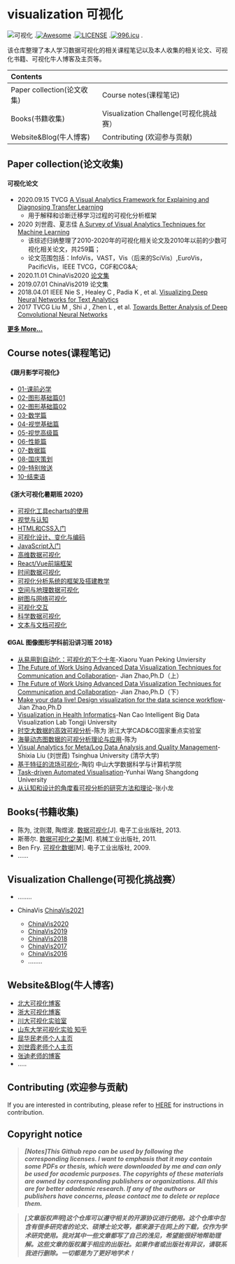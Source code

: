 # visualization 可视化

![可视化](https://img.shields.io/badge/visualization-可视化-{red}.svg) .[![Awesome](https://awesome.re/badge.svg)](https://awesome.re) .[![LICENSE](https://img.shields.io/badge/license-Anti%20996-blue.svg)](https://github.com/996icu/996.ICU/blob/master/LICENSE) .[![996.icu](https://img.shields.io/badge/link-996.icu-red.svg)](https://996.icu) .

该仓库整理了本人学习数据可视化的相关课程笔记以及本人收集的相关论文、可视化书籍、可视化牛人博客及主页等。

| Contents                   |                                        |
| :------------------------- | :------------------------------------- |
| Paper collection(论文收集) | Course notes(课程笔记)                 |
| Books(书籍收集)            | Visualization Challenge(可视化挑战赛） |
| Website&Blog(牛人博客)     | Contributing (欢迎参与贡献)            |

## Paper collection(论文收集)

#### 可视化论文

- 2020.09.15 TVCG [A Visual Analytics Framework for Explaining and Diagnosing Transfer Learning](https://xueshu.baidu.com/usercenter/paper/show?paperid=16670240bn0c0xe0wy6f04r08j753432&site=xueshu_se&hitarticle=1)
  - 用于解释和诊断迁移学习过程的可视化分析框架
- 2020 刘世霞、夏志佳  [A Survey of Visual Analytics Techniques for Machine Learning](http://www.shixialiu.com/publications/survey-cvm/paper.pdf)
  - 该综述归纳整理了2010-2020年的可视化相关论文及2010年以前的少数可视化相关论文，共259篇；
  - 论文范围包括：InfoVis，VAST，Vis（后来的SciVis）,EuroVis，PacificVis，IEEE TVCG，CGF和CG&A;
- 2020.11.01 ChinaVis2020 [论文集](http://www.chinavis.org/2020/paper.html)
- 2019.07.01 ChinaVis2019 论文集
- 2018.04.01 IEEE Nie S , Healey C , Padia K , et al. [Visualizing Deep Neural Networks for Text Analytics](https://xueshu.baidu.com/usercenter/paper/show?paperid=5c50030c63a9a4718e4923d4aa552d7e&site=xueshu_se&hitarticle=1)
- 2017 TVCG Liu M , Shi J , Zhen L , et al. [Towards Better Analysis of Deep Convolutional Neural Networks](https://xueshu.baidu.com/usercenter/paper/show?paperid=4740f0caa77d0d2302eef4020fe2d3de&site=xueshu_se)

[**更多 More...**](./awesome_paper.md)

## Course notes(课程笔记)

#### 《跟月影学可视化》

- [01-课前必学](./跟月影学可视化/01-课前必学.md)
- [02-图形基础篇01]()
- [02-图形基础篇02]()
- [03-数学篇]()
- [04-视觉基础篇]()
- [05-视觉高级篇]()
- [06-性能篇]()
- [07-数据篇]()
- [08-国庆策划]()
- [09-特别放送]()
- [10-结束语]()

#### 《浙大可视化暑期班 2020》

- [可视化工具echarts的使用]()
- [视觉与认知]()
- [HTML和CSS入门]()
- [可视化设计、变化与编码]()
- [JavaScript入门]()
- [高维数据可视化]()
- [React/Vue前端框架](React/Vue前端框架)
- [时间数据可视化]()
- [可视化分析系统的框架及搭建教学]()
- [空间与地理数据可视化]()
- [树图与网络可视化]()
- [可视化交互]()
- [科学数据可视化]()
- [文本与文档可视化]()

#### 《IGAL 图像图形学科前沿讲习班 2018》

- [从易用到自动化：可视化的下个十年]()-Xiaoru Yuan Peking Unviersity
- [The Future of Work Using Advanced Data Visualization Techniques for Communication and Collaboration]()- Jian Zhao,Ph.D（上）
- [The Future of Work Using Advanced Data Visualization Techniques for Communication and Collaboration]()- Jian Zhao,Ph.D（下）
- [Make your data live! Design visualization for the data science workflow]()-Jian Zhao,Ph.D
- [Visualization in Health Informatics]()-Nan Cao Intelligent Big Data Visualization Lab Tongji University
- [时空大数据的高效可视分析]()-陈为 浙江大学CAD&CG国家重点实验室
- [海量动态图数据的可视分析理论与应用]()-陈为
- [Visual Analytics for Meta/Log Data Analysis and Quality Management]()-Shixia Liu (刘世霞) Tsinghua University (清华大学)
- [基于特征的流场可视化]()-陶钧 中山大学数据科学与计算机学院
- [Task-driven Automated Visualisation]()-Yunhai Wang Shangdong University
- [从认知和设计的角度看可视分析的研究方法和理论]()-张小龙



## Books(书籍收集)

- 陈为, 沈则潜, 陶煜波. [数据可视化](https://xueshu.baidu.com/usercenter/paper/show?paperid=a57aa686d33c3b201ca91ca91adf2c18&site=xueshu_se)[J]. 电子工业出版社, 2013.
- 斯蒂尔. [数据可视化之美](https://xueshu.baidu.com/s?wd=%E6%95%B0%E6%8D%AE%E5%8F%AF%E8%A7%86%E5%8C%96%E4%B9%8B%E7%BE%8E&rsv_bp=0&tn=SE_baiduxueshu_c1gjeupa&rsv_spt=3&ie=utf-8&f=8&rsv_sug2=1&sc_f_para=sc_tasktype%3D%7BfirstSimpleSearch%7D&rsv_n=2)[M]. 机械工业出版社, 2011.
- Ben Fry. [可视化数据](https://xueshu.baidu.com/usercenter/paper/show?paperid=b538d6323789958787a1f948388ce7a6&site=xueshu_se)[M]. 电子工业出版社, 2009.
- ......



## Visualization Challenge(可视化挑战赛）

- ........

- ChinaVis  [ChinaVis2021](http://www.chinavis.org/2021/challenge.html)

  - [ChinaVis2020](http://www.chinavis.org/2020/challenge.html)
  - [ChinaVis2019](http://www.chinavis.org/2019/challenge.html)
  - [ChinaVis2018](http://www.chinavis.org/2018/challenge.html)
  - [ChinaVis2017](http://www.chinavis.org/2017/challenge.html)
  - [ChinaVis2016](http://www.chinavis.org/2016/challenge.html)
  - ........

  

## Website&Blog(牛人博客)

- [北大可视化博客](http://vis.pku.edu.cn/blog/)
- [浙大可视化博客](https://zjuvag.org/blog/)
- [川大可视化实验室](http://scuvis.org/)
- [山东大学可视化实验 知乎](https://www.zhihu.com/people/shan-da-ke-shi-hua-shi-yan-shi)
- [屈华民老师个人主页](http://www.huamin.org/)
- [刘世霞老师个人主页](http://www.shixialiu.com/)
- [张迪老师的博客](http://www.storagelab.org.cn/zhangdi/)
- .....



## Contributing (欢迎参与贡献)

If you are interested in contributing, please refer to [HERE](CONTRIBUTING.md) for instructions in contribution.



## Copyright notice

> ***[Notes]This Github repo can be used by following the corresponding licenses. I want to emphasis that it may contain some PDFs or thesis, which were downloaded by me and can only be used for academic purposes. The copyrights of these materials are owned by corresponding publishers or organizations. All this are for better adademic research. If any of the authors or publishers have concerns, please contact me to delete or replace them.***

> ***[文章版权声明]这个仓库可以遵守相关的开源协议进行使用。这个仓库中包含有很多研究者的论文、硕博士论文等，都来源于在网上的下载，仅作为学术研究使用。我对其中一些文章都写了自己的浅见，希望能很好地帮助理解。这些文章的版权属于相应的出版社。如果作者或出版社有异议，请联系我进行删除。一切都是为了更好地学术！***

